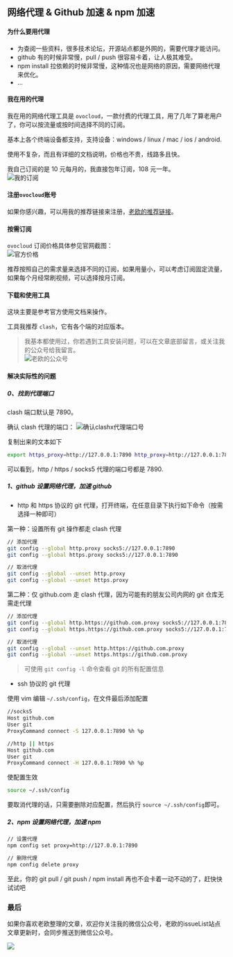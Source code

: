 ## 网络代理 & Github 加速 & npm 加速 <!-- {docsify-ignore} -->

#### 为什么要用代理
* 为查阅一些资料，很多技术论坛，开源站点都是外网的，需要代理才能访问。
* github 有的时候非常慢，pull / push 很容易卡着，让人极其难受。
* npm install 拉依赖的时候非常慢，这种情况也是网络的原因，需要网络代理来优化。
* ... 

#### 我在用的代理

我在用的网络代理工具是 `ovocloud`，一款付费的代理工具，用了几年了算老用户了，你可以按流量或按时间选择不同的订阅。

基本上各个终端设备都支持，支持设备：windows / linux / mac / ios / android.   

使用不复杂，而且有详细的文档说明，价格也不贵，线路多且快。

我自己订阅的是 10 元每月的，我直接包年订阅，108 元一年。 <br/>
![我的订阅](img/proxy-ovocloud-01.png ':size=460')


#### 注册`ovocloud`账号

如果你感兴趣，可以用我的推荐链接来注册，[老欧的推荐链接](https://ovocloud.cc/#/register?code=E2SEcZj2)。

#### 按需订阅

`ovocloud` 订阅价格具体参见官网截图： <br/>
![官方价格](img/proxy-ovocloud-00.png ':size=460')

推荐按照自己的需求量来选择不同的订阅，如果用量小，可以考虑订阅固定流量，如果每个月经常刷视频，可以选择按月订阅。  


#### 下载和使用工具

这块主要是参考官方使用文档来操作。

工具我推荐 `clash`，它有各个端的对应版本。

> 我基本都使用过，你若遇到工具安装问题，可以在文章底部留言，或关注我的公众号给我留言。  
> ![老欧的公众号](../../assets/wechat-subscribe-qr.jpg ':size=400')


#### 解决实际性的问题

##### 0、找到代理端口
clash 端口默认是 7890。

确认 clash 代理的端口：
![确认clashx代理端口号](img/proxy-clashx-port.png)

复制出来的文本如下
```bash
export https_proxy=http://127.0.0.1:7890 http_proxy=http://127.0.0.1:7890 all_proxy=socks5://127.0.0.1:7890
```

可以看到，http / https / socks5 代理的端口号都是 7890.

##### 1、github 设置网络代理，加速 github

- http 和 https 协议的 git 代理，打开终端，在任意目录下执行如下命令（按需选择一种即可）

第一种：设置所有 git 操作都走 clash 代理
```bash
// 添加代理
git config --global http.proxy socks5://127.0.0.1:7890
git config --global https.proxy socks5://127.0.0.1:7890

// 取消代理
git config --global --unset http.proxy
git config --global --unset https.proxy
```

第二种：仅 github.com 走 clash 代理，因为可能有的朋友公司内网的 git 仓库无需走代理
```bash
// 添加代理
git config --global http.https://github.com.proxy socks5://127.0.0.1:7890
git config --global https.https://github.com.proxy socks5://127.0.0.1:7890

// 取消代理
git config --global --unset http.https://github.com.proxy
git config --global --unset https.https://github.com.proxy
```

> 可使用 `git config -l` 命令查看 git 的所有配置信息

- ssh 协议的 git 代理

使用 vim 编辑 `~/.ssh/config`，在文件最后添加配置
```bash
//socks5
Host github.com
User git
ProxyCommand connect -S 127.0.0.1:7890 %h %p

//http || https
Host github.com
User git
ProxyCommand connect -H 127.0.0.1:7890 %h %p
```

使配置生效
```bash
source ~/.ssh/config
```

要取消代理的话，只需要删除对应配置，然后执行 `source ~/.ssh/config`即可。


##### 2、npm 设置网络代理，加速 npm
```bash
// 设置代理
npm config set proxy=http://127.0.0.1:7890

// 删除代理
npm config delete proxy
```


至此，你的 git pull / git push / npm install 再也不会卡着一动不动的了，赶快快试试吧 


### 最后 <!--{docsify-ignore}-->
如果你喜欢老欧整理的文章，欢迎你关注我的微信公众号，老欧的issueList站点文章更新时，会同步推送到微信公众号。

![](https://bruce.bugmakers.club/assets/wechat-subscribe-qr.jpg)